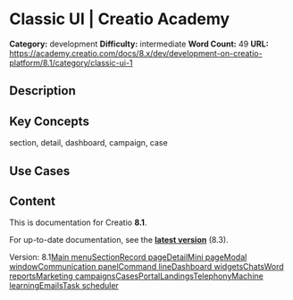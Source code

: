 # Classic UI | Creatio Academy

**Category:** development **Difficulty:** intermediate **Word Count:** 49
**URL:**
https://academy.creatio.com/docs/8.x/dev/development-on-creatio-platform/8.1/category/classic-ui-1

## Description

## Key Concepts

section, detail, dashboard, campaign, case

## Use Cases

## Content

This is documentation for Creatio **8.1**.

For up-to-date documentation, see the
**[latest version](/docs/8.x/dev/development-on-creatio-platform/category/classic-ui-1)**
(8.3).

Version:
8.1[Main menu](/docs/8.x/dev/development-on-creatio-platform/8.1/platform-customization/classic-ui/overview)[Section](/docs/8.x/dev/development-on-creatio-platform/8.1/category/section)[Record page](/docs/8.x/dev/development-on-creatio-platform/8.1/category/record-page)[Detail](/docs/8.x/dev/development-on-creatio-platform/8.1/category/detail)[Mini page](/docs/8.x/dev/development-on-creatio-platform/8.1/category/mini-page)[Modal window](/docs/8.x/dev/development-on-creatio-platform/8.1/category/modal-window)[Communication panel](/docs/8.x/dev/development-on-creatio-platform/8.1/category/communication-panel)[Command line](/docs/8.x/dev/development-on-creatio-platform/8.1/platform-customization/classic-ui/command-line)[Dashboard widgets](/docs/8.x/dev/development-on-creatio-platform/8.1/category/dashboard-widgets)[Chats](/docs/8.x/dev/development-on-creatio-platform/8.1/category/chats)[Word reports](/docs/8.x/dev/development-on-creatio-platform/8.1/category/word-reports)[Marketing campaigns](/docs/8.x/dev/development-on-creatio-platform/8.1/category/marketing-campaigns)[Cases](/docs/8.x/dev/development-on-creatio-platform/8.1/category/cases)[Portal](/docs/8.x/dev/development-on-creatio-platform/8.1/category/portal)[Landings](/docs/8.x/dev/development-on-creatio-platform/8.1/category/landings)[Telephony](/docs/8.x/dev/development-on-creatio-platform/8.1/category/telephony)[Machine learning](/docs/8.x/dev/development-on-creatio-platform/8.1/category/machine-learning)[Emails](/docs/8.x/dev/development-on-creatio-platform/8.1/category/emails)[Task scheduler](/docs/8.x/dev/development-on-creatio-platform/8.1/platform-customization/classic-ui/task-scheduler)
